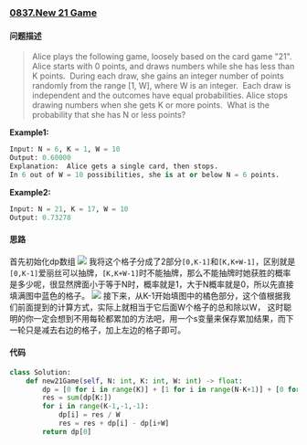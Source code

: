 ### [0837.New 21 Game](https://leetcode-cn.com/problems/new-21-game/)

#### 问题描述

>Alice plays the following game, loosely based on the card game "21".
Alice starts with 0 points, and draws numbers while she has less than K points.  During each draw, she gains an integer number of points randomly from the range [1, W], where W is an integer.  Each draw is independent and the outcomes have equal probabilities.
Alice stops drawing numbers when she gets K or more points.  What is the probability that she has N or less points?

**Example1:**
```python
Input: N = 6, K = 1, W = 10
Output: 0.60000
Explanation:  Alice gets a single card, then stops.
In 6 out of W = 10 possibilities, she is at or below N = 6 points.
```

**Example2:**
```python
Input: N = 21, K = 17, W = 10
Output: 0.73278
```
#### 思路
首先初始化dp数组
![](http://markdown.diobrando0825.cn/2020-06-03-Screen%20Shot%202020-06-03%20at%2011.48.20%20PM.png)
我将这个格子分成了2部分`[0,K-1]`和`[K,K+W-1]`，区别就是`[0,K-1]`爱丽丝可以抽牌，`[K,K+W-1]`时不能抽牌，那么不能抽牌时她获胜的概率是多少呢，很显然牌面小于等于N时，概率就是1，大于N概率就是0，所以先直接填满图中蓝色的格子。
![](http://markdown.diobrando0825.cn/2020-06-03-Screen%20Shot%202020-06-03%20at%2011.49.03%20PM.png)
接下来，从K-1开始填图中的橘色部分，这个值根据我们前面提到的计算方式，实际上就相当于它后面W个格子的总和除以W，
这时聪明的你一定会想到不用每轮都累加的方法吧，用一个s变量来保存累加结果，而下一轮只是减去右边的格子，加上左边的格子即可。

#### 代码
```python
class Solution:
    def new21Game(self, N: int, K: int, W: int) -> float:
        dp = [0 for i in range(K)] + [1 for i in range(N-K+1)] + [0 for i in range(K+W-N-1)]
        res = sum(dp[K:]) 
        for i in range(K-1,-1,-1):
            dp[i] = res / W
            res = res + dp[i] - dp[i+W]
        return dp[0]
```